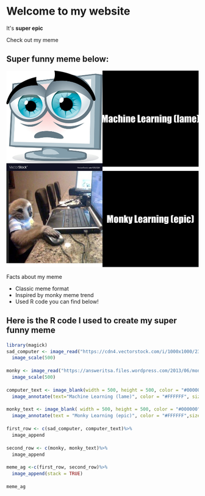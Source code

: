 # Welcome to my website
 It's **super epic**

Check out my meme
## Super funny meme below:
![](AG_meme.png)

Facts about my meme 
* Classic meme format
* Inspired by monky meme trend
* Used R code you can find below!

## Here is the R code I used to create my super funny meme
```r
library(magick)
sad_computer <- image_read("https://cdn4.vectorstock.com/i/1000x1000/23/28/pc-sad-vector-1312328.jpg")%>%
  image_scale(500)

monky <- image_read("https://answeritsa.files.wordpress.com/2013/06/monkey-computer-user.jpg")%>%
  image_scale(500)

computer_text <- image_blank(width = 500, height = 500, color = "#000000")%>%
  image_annotate(text="Machine Learning (lame)", color = "#FFFFFF", size = 50, font = "Impact", gravity = "center")

monky_text <- image_blank( width = 500, height = 500, color = "#000000")%>%
  image_annotate(text = "Monky Learning (epic)", color = "#FFFFFF",size = 50, font = "Impact", gravity = "center")

first_row <- c(sad_computer, computer_text)%>%
  image_append 

second_row <- c(monky, monky_text)%>%
  image_append

meme_ag <-c(first_row, second_row)%>%
  image_append(stack = TRUE)

meme_ag
```
